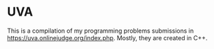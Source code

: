UVA
=================

This is a compilation of my programming problems submissions in https://uva.onlinejudge.org/index.php.
Mostly, they are created in C++.